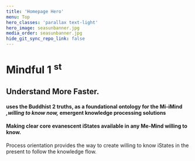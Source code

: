```yaml
---
title: 'Homepage Hero'
menu: Top
hero_classes: 'parallax text-light'
hero_image: seasunbanner.jpg
media_order: seasunbanner.jpg
hide_git_sync_repo_link: false
---
```


# Mindful 1 <sup>**st**</sup> 
## Understand More Faster.
#### uses the Buddhist 2 truths, as a foundational ontology for the Mi-iMind _,willing to know now,_ emergent knowledge processing solutions
#### Making clear core evanescent iStates available in any Me-Mind willing to know.


Process orientation provides the way to create willing to know iStates in the present to follow the knowledge flow.







